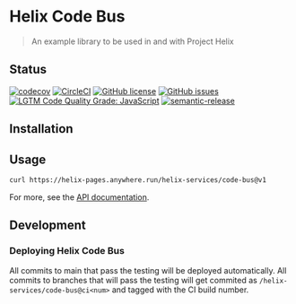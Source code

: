# Helix Code Bus

> An example library to be used in and with Project Helix

## Status
[![codecov](https://img.shields.io/codecov/c/github/adobe/helix-code-bus.svg)](https://codecov.io/gh/adobe/helix-code-bus)
[![CircleCI](https://img.shields.io/circleci/project/github/adobe/helix-code-bus.svg)](https://circleci.com/gh/adobe/helix-code-bus)
[![GitHub license](https://img.shields.io/github/license/adobe/helix-code-bus.svg)](https://github.com/adobe/helix-code-bus/blob/main/LICENSE.txt)
[![GitHub issues](https://img.shields.io/github/issues/adobe/helix-code-bus.svg)](https://github.com/adobe/helix-code-bus/issues)
[![LGTM Code Quality Grade: JavaScript](https://img.shields.io/lgtm/grade/javascript/g/adobe/helix-code-bus.svg?logo=lgtm&logoWidth=18)](https://lgtm.com/projects/g/adobe/helix-code-bus)
[![semantic-release](https://img.shields.io/badge/%20%20%F0%9F%93%A6%F0%9F%9A%80-semantic--release-e10079.svg)](https://github.com/semantic-release/semantic-release)

## Installation

## Usage

```bash
curl https://helix-pages.anywhere.run/helix-services/code-bus@v1
```

For more, see the [API documentation](docs/API.md).

## Development

### Deploying Helix Code Bus

All commits to main that pass the testing will be deployed automatically. All commits to branches that will pass the testing will get commited as `/helix-services/code-bus@ci<num>` and tagged with the CI build number.
